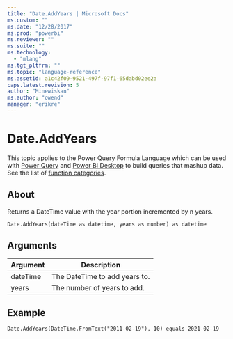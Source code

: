 ```yaml
---
title: "Date.AddYears | Microsoft Docs"
ms.custom: ""
ms.date: "12/28/2017"
ms.prod: "powerbi"
ms.reviewer: ""
ms.suite: ""
ms.technology: 
  - "mlang"
ms.tgt_pltfrm: ""
ms.topic: "language-reference"
ms.assetid: a1c42f09-9521-497f-97f1-65dabd02ee2a
caps.latest.revision: 5
author: "Minewiskan"
ms.author: "owend"
manager: "erikre"
---
```

# Date.AddYears
This topic applies to the Power Query Formula Language which can be used with [Power Query](https://support.office.com/article/Introduction-to-Microsoft-Power-Query-for-Excel-6E92E2F4-2079-4E1F-BAD5-89F6269CD605) and [Power BI Desktop](http://go.microsoft.com/fwlink/p/?LinkId=618607) to build queries that mashup data. See the list of [function categories](https://msdn.microsoft.com/en-us/library/mt211003.aspx).  
  
## About  
Returns a DateTime value with the year portion incremented by n years.  
  
```  
Date.AddYears(dateTime as datetime, years as number) as datetime  
```  
  
## Arguments  
  
|Argument|Description|  
|------------|---------------|  
|dateTime|The DateTime to add years to.|  
|years|The number of years to add.|  
  
## Example  
  
```  
Date.AddYears(DateTime.FromText("2011-02-19"), 10) equals 2021-02-19  
```  
